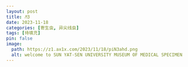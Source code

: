 ```yaml
---
layout: post
title: ♬3
date: 2023-11-18
categories: [寄生虫, 异尖线虫]
tags: [待填充]
pin: false
image:
  path: https://z1.ax1x.com/2023/11/18/piN3ahd.png
  alt: welcome to SUN YAT-SEN UNIVERSITY MUSEUM OF MEDICAL SPECIMEN
---
```






